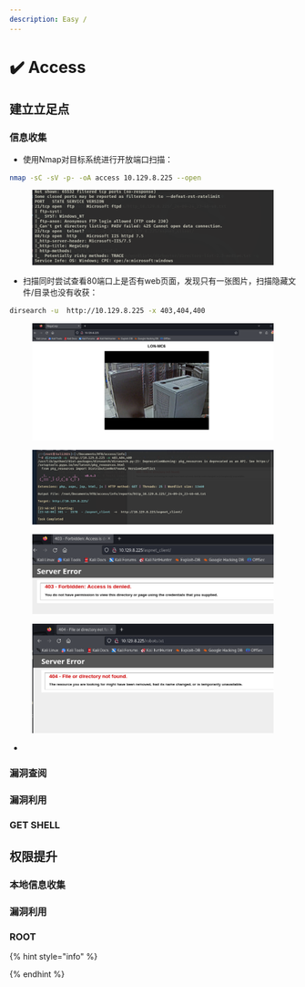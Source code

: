```yaml
---
description: Easy /
---
```


# ✔️ Access

## 建立立足点

### 信息收集

* 使用Nmap对目标系统进行开放端口扫描：

```bash
nmap -sC -sV -p- -oA access 10.129.8.225 --open
```

<figure><img src="../../.gitbook/assets/5.png" alt=""><figcaption></figcaption></figure>

* 扫描同时尝试查看80端口上是否有web页面，发现只有一张图片，扫描隐藏文件/目录也没有收获：

```bash
dirsearch -u  http://10.129.8.225 -x 403,404,400
```

<figure><img src="../../.gitbook/assets/1 (17).png" alt=""><figcaption></figcaption></figure>

<figure><img src="../../.gitbook/assets/2 (14).png" alt=""><figcaption></figcaption></figure>

<figure><img src="../../.gitbook/assets/3 (16).png" alt=""><figcaption></figcaption></figure>

<figure><img src="../../.gitbook/assets/4 (15).png" alt=""><figcaption></figcaption></figure>

*

























### 漏洞查阅









### 漏洞利用











### GET SHELL











## 权限提升

### 本地信息收集









### 漏洞利用











### ROOT





{% hint style="info" %}

{% endhint %}
